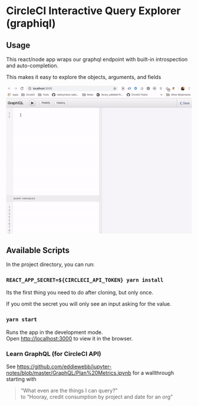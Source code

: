 # CircleCI Interactive Query Explorer (graphiql)

## Usage

This react/node app wraps our graphql endpoint with built-in introspection and auto-completion.

This makes it easy to explore the objects, arguments, and fields

![Gif showing the autocomplete querying](/assets/self.query)



## Available Scripts

In the project directory, you can run:

### `REACT_APP_SECRET=${CIRCLECI_API_TOKEN} yarn install`

Its the first thing you need to do after cloning, but only once.

If you omit the secret you will only see an input asking for the value.

### `yarn start`

Runs the app in the development mode.<br>
Open [http://localhost:3000](http://localhost:3000) to view it in the browser.



### Learn GraphQL (for CircleCI API)

See https://github.com/eddiewebb/jupyter-notes/blob/master/GraphQL/Plan%20Metrics.ipynb for a wallthrough starting with 

> “What even are the things I can query?”  
to 
> “Hooray, credit consumption by project and date for an org”